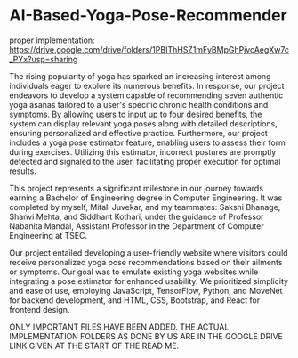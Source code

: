 # AI-Based-Yoga-Pose-Recommender

proper implementation: https://drive.google.com/drive/folders/1PBIThHSZ1mFyBMpGhPjvcAegXw7c_PYx?usp=sharing

The rising popularity of yoga has sparked an increasing interest among individuals eager to explore its numerous benefits. In response, our project endeavors to develop a system capable of recommending seven authentic yoga asanas tailored to a user's specific chronic health conditions and symptoms. By allowing users to input up to four desired benefits, the system can display relevant yoga poses along with detailed descriptions, ensuring personalized and effective practice. Furthermore, our project includes a yoga pose estimator feature, enabling users to assess their form during exercises. Utilizing this estimator, incorrect postures are promptly detected and signaled to the user, facilitating proper execution for optimal results.

This project represents a significant milestone in our journey towards earning a Bachelor of Engineering degree in Computer Engineering. It was completed by myself, Mitali Juvekar, and my teammates: Sakshi Bhanage, Shanvi Mehta, and Siddhant Kothari, under the guidance of Professor Nabanita Mandal, Assistant Professor in the Department of Computer Engineering at TSEC.

Our project entailed developing a user-friendly website where visitors could receive personalized yoga pose recommendations based on their ailments or symptoms. Our goal was to emulate existing yoga websites while integrating a pose estimator for enhanced usability. We prioritized simplicity and ease of use, employing JavaScript, TensorFlow, Python, and MoveNet for backend development, and HTML, CSS, Bootstrap, and React for frontend design.

ONLY IMPORTANT FILES HAVE BEEN ADDED. THE ACTUAL IMPLEMENTATION FOLDERS AS DONE BY US ARE IN THE GOOGLE DRIVE LINK GIVEN AT THE START OF THE READ ME.
